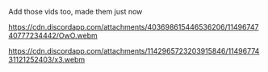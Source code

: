 
Add those vids too, made them just now

https://cdn.discordapp.com/attachments/403698615446536206/1149674740777234442/OwO.webm

https://cdn.discordapp.com/attachments/1142965723203915846/1149677431121252403/x3.webm
